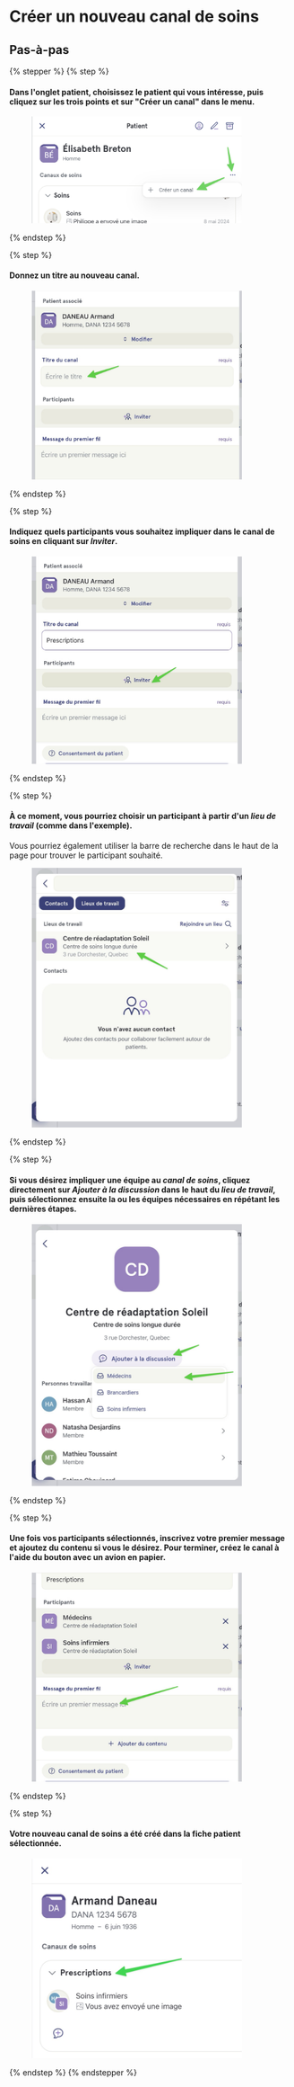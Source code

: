 # Créer un nouveau canal de soins

## Pas-à-pas

{% stepper %}
{% step %}
#### Dans l'onglet patient, choisissez le patient qui vous intéresse, puis cliquez sur les trois points et sur "Créer un canal" dans le menu.

<div align="left"><figure><img src="../../.gitbook/assets/creer-un-nouveau-canal-de-soins - Step 3.png" alt="" width="375"><figcaption></figcaption></figure></div>
{% endstep %}

{% step %}
#### Donnez un titre au nouveau canal.

<div align="left"><figure><img src="../../.gitbook/assets/creer-un-nouveau-canal-de-soins - Step 4.jpeg" alt="" width="375"><figcaption></figcaption></figure></div>
{% endstep %}

{% step %}
#### Indiquez quels participants vous souhaitez impliquer dans le canal de soins en cliquant sur _Inviter_.

<div align="left"><figure><img src="../../.gitbook/assets/creer-un-nouveau-canal-de-soins - Step 5.jpeg" alt="" width="375"><figcaption></figcaption></figure></div>
{% endstep %}

{% step %}
#### À ce moment, vous pourriez choisir un participant à partir d'un _lieu de travail_ (comme dans l'exemple).

Vous pourriez également utiliser la barre de recherche dans le haut de la page pour trouver le participant souhaité.

<div align="left"><figure><img src="../../.gitbook/assets/creer-un-nouveau-canal-de-soins - Step 6.jpeg" alt="" width="375"><figcaption></figcaption></figure></div>
{% endstep %}

{% step %}
#### Si vous désirez impliquer une équipe au _canal de soins_, cliquez directement sur _Ajouter à la discussion_ dans le haut du _lieu de travail_, puis sélectionnez ensuite la ou les équipes nécessaires en répétant les dernières étapes.

<div align="left"><figure><img src="../../.gitbook/assets/creer-un-nouveau-canal-de-soins - Step 8.jpeg" alt="" width="375"><figcaption></figcaption></figure></div>
{% endstep %}

{% step %}
#### Une fois vos participants sélectionnés, inscrivez votre premier message et ajoutez du contenu si vous le désirez. Pour terminer, créez le canal à l'aide du bouton avec un avion en papier.

<div align="left"><figure><img src="../../.gitbook/assets/creer-un-nouveau-canal-de-soins - Step 9.jpeg" alt="" width="375"><figcaption></figcaption></figure></div>
{% endstep %}

{% step %}
#### Votre nouveau canal de soins a été créé dans la fiche patient sélectionnée.

<div align="left"><figure><img src="../../.gitbook/assets/creer-un-nouveau-canal-de-soins - Step 10.jpeg" alt="" width="375"><figcaption></figcaption></figure></div>
{% endstep %}
{% endstepper %}
